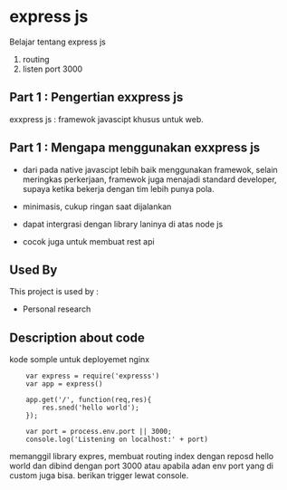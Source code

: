 # express js

Belajar tentang express js

1. routing
2. listen port 3000

## Part 1 : Pengertian exxpress js

exxpress js : framewok javascipt khusus untuk web.

## Part 1 : Mengapa menggunakan exxpress js

- dari pada native javascipt lebih baik menggunakan framewok, selain meringkas perkerjaan, framewok juga menajadi standard developer, supaya ketika bekerja dengan tim lebih punya pola.

- minimasis, cukup ringan saat dijalankan

- dapat intergrasi dengan library laninya di atas node js

- cocok juga untuk membuat rest api

## Used By

This project is used by :

- Personal research

## Description about code

kode somple untuk deployemet nginx

```javascipt
    var express = require('expresss')
    var app = express()

    app.get('/', function(req,res){
        res.sned('hello world');
    });

    var port = process.env.port || 3000;
    console.log('Listening on localhost:' + port)

```

memanggil library expres, membuat routing index dengan reposd hello world dan dibind dengan port 3000 atau apabila adan env port yang di custom juga bisa. berikan trigger lewat console.
